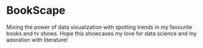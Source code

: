 # BookScape
Mixing the power of data visualization with spotting trends in my favourite books and tv shows. Hope this showcases my love for data science and my adoration with literature!
